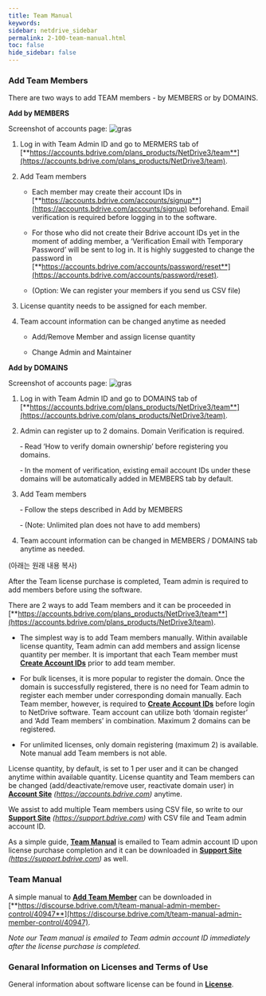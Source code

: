 ```yaml
---
title: Team Manual
keywords:
sidebar: netdrive_sidebar
permalink: 2-100-team-manual.html
toc: false
hide_sidebar: false
---
```


### **Add Team Members**

There are two ways to add TEAM members - by MEMBERS or by DOMAINS. 

**Add by MEMBERS**

<p>Screenshot of accounts page: <img src="img/by_members.jpg" alt="gras" /></p>

1. Log in with Team Admin ID and go to MERMERS tab of [**https://accounts.bdrive.com/plans_products/NetDrive3/team**](https://accounts.bdrive.com/plans_products/NetDrive3/team).

2. Add Team members 

   *	Each member may create their account IDs in [**https://accounts.bdrive.com/accounts/signup**](https://accounts.bdrive.com/accounts/signup) beforehand.  Email verification is required before logging in to the software.

   *	For those who did not create their Bdrive account IDs yet in the moment of adding member, a ‘Verification Email with Temporary Password’ will be sent to log in.  It is highly suggested to change the password in [**https://accounts.bdrive.com/accounts/password/reset**](https://accounts.bdrive.com/accounts/password/reset).

   *	(Option: We can register your members if you send us CSV file)

3. License quantity needs to be assigned for each member.

4. Team account information can be changed anytime as needed 

   *	Add/Remove Member and assign license quantity

   *	Change Admin and Maintainer


**Add by DOMAINS**

<p>Screenshot of accounts page: <img src="img/by_domains.jpg" alt="gras" /></p>

1. Log in with Team Admin ID and go to DOMAINS tab of [**https://accounts.bdrive.com/plans_products/NetDrive3/team**](https://accounts.bdrive.com/plans_products/NetDrive3/team).

2. Admin can register up to 2 domains.  Domain Verification is required.

   ‐	Read ‘How to verify domain ownership’ before registering you domains.

   ‐	In the moment of verification, existing email account IDs under these domains will be automatically added in MEMBERS tab by default.

3. Add Team members

   ‐	Follow the steps described in Add by MEMBERS

   ‐	(Note: Unlimited plan does not have to add members)

4. Team account information can be changed in MEMBERS / DOMAINS tab anytime as needed.



(아래는 원래 내용 복사)

After the Team license purchase is completed, Team admin is required to add members before using the software.

There are 2 ways to add Team members and it can be proceeded in [**https://accounts.bdrive.com/plans_products/NetDrive3/team**](https://accounts.bdrive.com/plans_products/NetDrive3/team).

- The simplest way is to add Team members manually. Within available license quantity, Team admin can add members and assign license quantity per member. It is important that each Team member must [**Create Account IDs**](#wiki-toc-create-account-id) prior to add team member.

- For bulk licenses, it is more popular to register the domain. Once the domain is successfully registered, there is no need for Team admin to register each member under corresponding domain manually. Each Team member, however, is required to [**Create Account IDs**](#wiki-toc-create-account-id) before login to NetDrive software. Team account can utilize both ‘domain register’ and ‘Add Team members’ in combination. Maximum 2 domains can be registered.

- For unlimited licenses, only domain registering (maximum 2) is available. Note manual add Team members is not able.

License quantity, by default, is set to 1 per user and it can be changed anytime within available quantity. License quantity and Team members can be changed (add/deactivate/remove user, reactivate domain user) in [**Account Site**](#wiki-toc-account-site) _(https://accounts.bdrive.com)_ anytime.

We assist to add multiple Team members using CSV file, so write to our [**Support Site**](#wiki-toc-support-site) _(https://support.bdrive.com)_ with CSV file and Team admin account ID.

As a simple guide, [**Team Manual**](#wiki-toc-team-manual) is emailed to Team admin account ID upon license purchase completion and it can be downloaded in [**Support Site**](#wiki-toc-support-site) _(https://support.bdrive.com)_ as well.



### **Team Manual**

A simple manual to [**Add Team Member**](#wiki-toc-add-team-member) can be downloaded in [**https://discourse.bdrive.com/t/team-manual-admin-member-control/40947**](https://discourse.bdrive.com/t/team-manual-admin-member-control/40947).

_Note our Team manual is emailed to Team admin account ID immediately after the license purchase is completed._



### **Genaral Information on Licenses and Terms of Use**

General information about software license can be found in [**License**](#wiki-toc-license).
